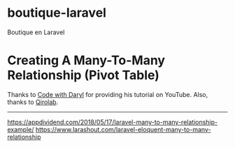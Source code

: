 # boutique-laravel
Boutique en Laravel

# Creating A Many-To-Many Relationship (Pivot Table)

Thanks to [Code with Daryl](https://www.youtube.com/watch?v=2oFNu_RhTt4) for providing his tutorial on YouTube. Also, thanks to [Qirolab](https://www.youtube.com/watch?v=JQ01o10Mva4).

____

https://appdividend.com/2018/05/17/laravel-many-to-many-relationship-example/
https://www.larashout.com/laravel-eloquent-many-to-many-relationship




    
